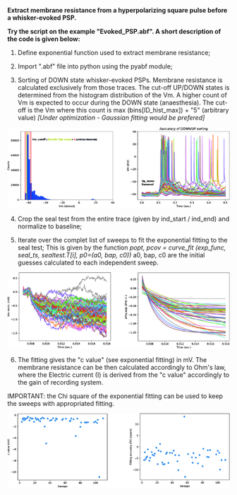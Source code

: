 **Extract membrane resistance from a hyperpolarizing square pulse before a whisker-evoked PSP.**


**Try the script on the example "Evoked_PSP.abf". A short description of the code is given below:**

1) Define exponential function used to extract membrane resistance;


2) Import ".abf" file into python using the pyabf module;


3) Sorting of DOWN state whisker-evoked PSPs. Membrane resistance is calculated exclusively from those traces.
The cut-off UP/DOWN states is determined from the histogram distribution of the Vm. A higher count of Vm is expected to occur during the DOWN state (anaesthesia). The cut-off is the Vm where this count is max (bins[ID_hist_max]) + "5" (arbitrary value)  *[Under optimization - Gaussian fitting would be prefered]*

<p align="center">
  <img src="https://github.com/tmcampelo/Electrophysiology_Analysis/blob/master/Membrane_Resistance/Example_Figures/Rin_UpStatesRemoved5.jpg">
</p>



4) Crop the seal test from the entire trace (given by ind_start / ind_end) and normalize to baseline;


5) Iterate over the complet list of sweeps to fit the exponential fitting to the seal test;
This is given by the function *popt, pcov = curve_fit (exp_func, seal_ts, sealtest.T[i], p0=(a0, bap, c0))*
a0, bap, c0 are the initial guesses calculated to each independent sweep.


<p align="center">
  <img src="https://github.com/tmcampelo/Electrophysiology_Analysis/blob/master/Membrane_Resistance/Example_Figures/Rin_Fitting.jpg">
</p>



6) The fitting gives the "c value" (see exponential fitting) in mV. The membrane resistance can be then calculated accordingly to Ohm's law, where the Electric current (I) is derived from the "c value" accordingly to the gain of recording system.



IMPORTANT: the Chi square of the exponential fitting can be used to keep the sweeps with appropriated fitting.



<p align="center">
  <img src="https://github.com/tmcampelo/Electrophysiology_Analysis/blob/master/Membrane_Resistance/Example_Figures/Rin_Cvalue.jpg">
</p>
